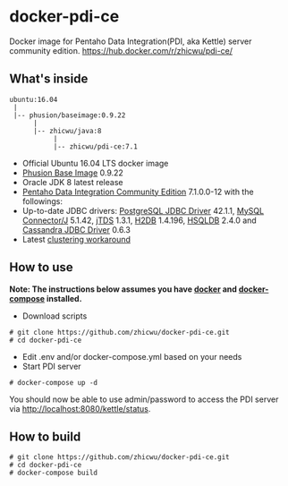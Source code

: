 # docker-pdi-ce
Docker image for Pentaho Data Integration(PDI, aka Kettle) server community edition. https://hub.docker.com/r/zhicwu/pdi-ce/

## What's inside
```
ubuntu:16.04
 |
 |-- phusion/baseimage:0.9.22
      |
      |-- zhicwu/java:8
           |
           |-- zhicwu/pdi-ce:7.1
```
* Official Ubuntu 16.04 LTS docker image
* [Phusion Base Image](https://github.com/phusion/baseimage-docker) 0.9.22
* Oracle JDK 8 latest release
* [Pentaho Data Integration Community Edition](http://community.pentaho.com/) 7.1.0.0-12 with the followings:
 * Up-to-date JDBC drivers: [PostgreSQL JDBC Driver](https://jdbc.postgresql.org/) 42.1.1, [MySQL Connector/J](http://dev.mysql.com/downloads/connector/j/) 5.1.42, [jTDS](https://sourceforge.net/projects/jtds/) 1.3.1, [H2DB](http://www.h2database.com) 1.4.196, [HSQLDB](http://hsqldb.org/) 2.4.0 and [Cassandra JDBC Driver](https://github.com/zhicwu/cassandra-jdbc-driver) 0.6.3
 * Latest [clustering workaround](/zhicwu/pdi-cluster)

## How to use
**Note: The instructions below assumes you have [docker](https://docs.docker.com/engine/installation/) and [docker-compose](https://docs.docker.com/compose/install/) installed.**
- Download scripts
```
# git clone https://github.com/zhicwu/docker-pdi-ce.git
# cd docker-pdi-ce
```
- Edit .env and/or docker-compose.yml based on your needs
- Start PDI server
```
# docker-compose up -d
```
You should now be able to use admin/password to access the PDI server via [http://localhost:8080/kettle/status](http://localhost:8080/kettle/status).

## How to build
```
# git clone https://github.com/zhicwu/docker-pdi-ce.git
# cd docker-pdi-ce
# docker-compose build
```
